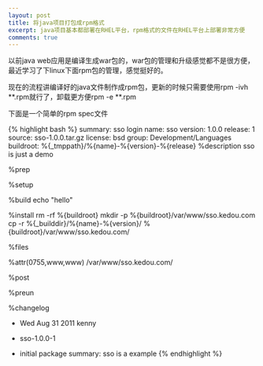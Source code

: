 ```yaml
---
layout: post
title: 将java项目打包成rpm格式
excerpt: java项目基本都部署在RHEL平台，rpm格式的文件在RHEL平台上部署非常方便
comments: true
---
```


以前java web应用是编译生成war包的，war包的管理和升级感觉都不是很方便，最近学习了下linux下面rpm包的管理，感觉挺好的。

现在的流程讲编译好的java文件制作成rpm包，更新的时候只需要使用rpm -ivh **.rpm就行了，卸载更方便rpm -e **.rpm

下面是一个简单的rpm spec文件

{% highlight bash %}
summary: sso login
name: sso
version: 1.0.0
release: 1
source: sso-1.0.0.tar.gz
license: bsd
group: Development/Languages
buildroot: %{_tmppath}/%{name}-%{version}-%{release}
%description
sso is just a demo

%prep

%setup

%build
echo "hello"

%install
rm -rf %{buildroot}
mkdir -p %{buildroot}/var/www/sso.kedou.com
cp -r %{_builddir}/%{name}-%{version}/ %{buildroot}/var/www/sso.kedou.com/

%files

%attr(0755,www,www) /var/www/sso.kedou.com/

%post

%preun

%changelog
* Wed Aug 31 2011 kenny
+ sso-1.0.0-1
- initial package summary: sso is a example
{% endhighlight %}